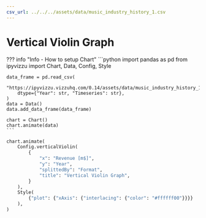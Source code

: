 ```yaml
---
csv_url: ../../../assets/data/music_industry_history_1.csv
---
```


# Vertical Violin Graph

<div id="example_01"></div>

??? info "Info - How to setup Chart"
    ```python
    import pandas as pd
    from ipyvizzu import Chart, Data, Config, Style

    data_frame = pd.read_csv(
        "https://ipyvizzu.vizzuhq.com/0.14/assets/data/music_industry_history_1.csv",
        dtype={"Year": str, "Timeseries": str},
    )
    data = Data()
    data.add_data_frame(data_frame)

    chart = Chart()
    chart.animate(data)
    ```

```python
chart.animate(
    Config.verticalViolin(
        {
            "x": "Revenue [m$]",
            "y": "Year",
            "splittedBy": "Format",
            "title": "Vertical Violin Graph",
        }
    ),
    Style(
        {"plot": {"xAxis": {"interlacing": {"color": "#ffffff00"}}}}
    ),
)
```

<script src="./35_C_A_vertical_violin.js"></script>
